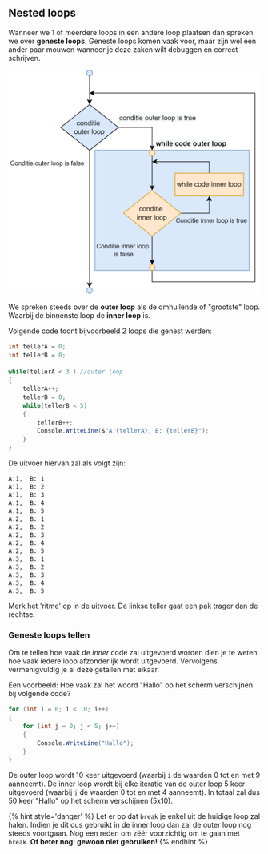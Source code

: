 ## Nested loops

Wanneer we 1 of meerdere loops in een andere loop plaatsen dan spreken we over **geneste loops**. 
Geneste loops komen vaak voor, maar zijn wel een ander paar mouwen wanneer je deze zaken wilt debuggen en correct schrijven.


![Voorbeeld van geneste loops.](../assets/3_loops/nesting.png)<!--{width=70%}-->

We spreken steeds over de **outer loop** als de omhullende of "grootste" loop. Waarbij de binnenste loop de **inner loop** is. 


Volgende code toont bijvoorbeeld 2 loops die genest werden:

```csharp
int tellerA = 0;
int tellerB = 0;

while(tellerA < 3 ) //outer loop
{
    tellerA++;
    tellerB = 0;
    while(tellerB < 5)
    {
        tellerB++;
        Console.WriteLine($"A:{tellerA}, B: {tellerB}");
    }
}
```

<!-- \newpage -->



De uitvoer hiervan zal als volgt zijn:

```text
A:1,  B: 1
A:1,  B: 2
A:1,  B: 3
A:1,  B: 4
A:1,  B: 5
A:2,  B: 1
A:2,  B: 2
A:2,  B: 3
A:2,  B: 4
A:2,  B: 5
A:3,  B: 1
A:3,  B: 2
A:3,  B: 3
A:3,  B: 4
A:3,  B: 5
```

Merk het 'ritme' op in de uitvoer. De linkse teller gaat een pak trager dan de rechtse.

### Geneste loops tellen

Om te tellen hoe vaak de *inner* code zal uitgevoerd worden dien je te weten hoe vaak iedere loop afzonderlijk wordt uitgevoerd. Vervolgens vermenigvuldig je al deze getallen met elkaar.

Een voorbeeld: Hoe vaak zal het woord "Hallo" op het scherm verschijnen bij volgende code?

```csharp
for (int i = 0; i < 10; i++)
{
    for (int j = 0; j < 5; j++)
    {
        Console.WriteLine("Hallo");
    }
}
```

De outer loop wordt 10 keer uitgevoerd (waarbij ``i`` de waarden 0 tot en met 9 aanneemt). De inner loop wordt bij elke iteratie van de outer loop 5 keer uitgevoerd (waarbij ``j`` de waarden 0 tot en met 4 aanneemt). In totaal zal dus 50 keer "Hallo" op het scherm verschijnen (5x10).

{% hint style='danger' %}
Let er op dat ``break`` je enkel uit de huidige loop zal halen. Indien je dit dus gebruikt in de inner loop dan zal de outer loop nog steeds voortgaan. Nog een reden om zéér voorzichtig om te gaan met ``break``. **Of beter nog: gewoon niet gebruiken!**
{% endhint %}







